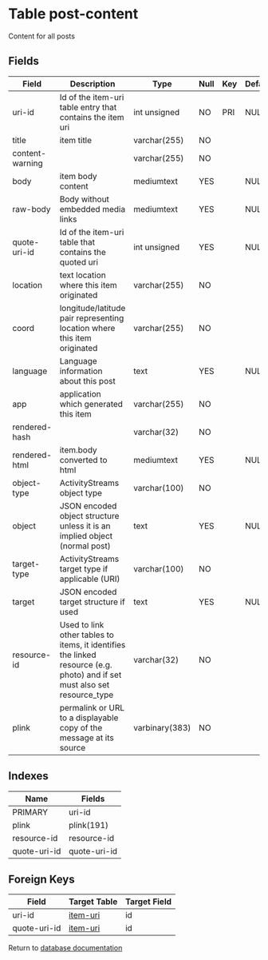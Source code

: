 Table post-content
===========

Content for all posts

Fields
------

| Field           | Description                                                                                                               | Type           | Null | Key | Default | Extra |
| --------------- | ------------------------------------------------------------------------------------------------------------------------- | -------------- | ---- | --- | ------- | ----- |
| uri-id          | Id of the item-uri table entry that contains the item uri                                                                 | int unsigned   | NO   | PRI | NULL    |       |
| title           | item title                                                                                                                | varchar(255)   | NO   |     |         |       |
| content-warning |                                                                                                                           | varchar(255)   | NO   |     |         |       |
| body            | item body content                                                                                                         | mediumtext     | YES  |     | NULL    |       |
| raw-body        | Body without embedded media links                                                                                         | mediumtext     | YES  |     | NULL    |       |
| quote-uri-id    | Id of the item-uri table that contains the quoted uri                                                                     | int unsigned   | YES  |     | NULL    |       |
| location        | text location where this item originated                                                                                  | varchar(255)   | NO   |     |         |       |
| coord           | longitude/latitude pair representing location where this item originated                                                  | varchar(255)   | NO   |     |         |       |
| language        | Language information about this post                                                                                      | text           | YES  |     | NULL    |       |
| app             | application which generated this item                                                                                     | varchar(255)   | NO   |     |         |       |
| rendered-hash   |                                                                                                                           | varchar(32)    | NO   |     |         |       |
| rendered-html   | item.body converted to html                                                                                               | mediumtext     | YES  |     | NULL    |       |
| object-type     | ActivityStreams object type                                                                                               | varchar(100)   | NO   |     |         |       |
| object          | JSON encoded object structure unless it is an implied object (normal post)                                                | text           | YES  |     | NULL    |       |
| target-type     | ActivityStreams target type if applicable (URI)                                                                           | varchar(100)   | NO   |     |         |       |
| target          | JSON encoded target structure if used                                                                                     | text           | YES  |     | NULL    |       |
| resource-id     | Used to link other tables to items, it identifies the linked resource (e.g. photo) and if set must also set resource_type | varchar(32)    | NO   |     |         |       |
| plink           | permalink or URL to a displayable copy of the message at its source                                                       | varbinary(383) | NO   |     |         |       |

Indexes
------------

| Name         | Fields       |
| ------------ | ------------ |
| PRIMARY      | uri-id       |
| plink        | plink(191)   |
| resource-id  | resource-id  |
| quote-uri-id | quote-uri-id |

Foreign Keys
------------

| Field | Target Table | Target Field |
|-------|--------------|--------------|
| uri-id | [item-uri](help/database/db_item-uri) | id |
| quote-uri-id | [item-uri](help/database/db_item-uri) | id |

Return to [database documentation](help/database)

